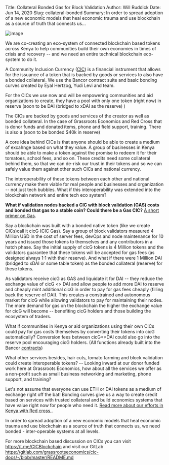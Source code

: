 Title: Collateral Bonded Gas for Block Validation
Author: Will Ruddick
Date: Jun 14, 2020
Slug: collateral-bonded
Summary: In order to spread adoption of a new economic models that heal
economic trauma and use blockchain as a source of truth that
connects us...

![image](images/blog/collateral-bonded1.webp)

We are co-creating an eco-system of connected blockchain based tokens
across Kenya to help communities build their own economies in times of
crisis and recovery -- and we need an entire technical blockchain
eco-system to do it.

A Community Inclusion Currency
([CIC](https://gitlab.com/grassrootseconomics/cic-docs/-/blob/master/README.md))
is a financial instrument that allows for the issuance of a token that
is backed by goods or services to also have a bonded collateral. We use
the Bancor contract suite and basic bonding curves created by Eyal
Hertzog, Yudi Levi and team.

For the CICs we use now and will be empowering communities and aid
organizations to create, they have a pool with only one token (right
now) in reserve (soon to be DAI (bridged to xDAI as the reserve) )

The CICs are backed by goods and services of the creator as well as
bonded collateral. In the case of Grassroots Economics and Red Cross
that is donor funds and donated items, phone and field support,
training. There is also a (soon to be bonded $40k in reserve)

A core idea behind CICs is that anyone should be able to create a medium
of excahnge based on what they value. A group of businesses in Kenya
should be able to make a token against the promise to redeem it for
their tomatoes, school fees, and so on. These credits need some
collateral behind them, so that we can de-risk our trust in their tokens
and so we can safely value them against other such CICs and national
currency.

The interoperability of these tokens between each other and national
currency make them viable for real people and businesses and
organization -- not just tech bubbles. What if this interoperability was
extended into the blockchain network and entire tech eco system?

**What if validation nodes backed a CIC with block validation (GAS)
costs and bonded that gas to a stable coin? Could there be a Gas CIC?**
[A short primer on
Gas](https://www.investopedia.com/terms/g/gas-ethereum.asp).

Say a blockchain was built with a bonded native token (like we create
CICs)call it cicG (CIC Gas). Say a group of block validators measured 4
Million USD in the cost of server fees, devOps and node maintenance for
10 years and issued those tokens to themselves and any contributors in a
hatch phase. Say the initial supply of cicG tokens is 4 Million tokens
and the validators guarantee that these tokens will be accepted for gas
fees (as designed always 1:1 with their reserve). And what if there were
1 Million DAI (bridged to xDAI or some table token) as the bonded
collateral (reserve) for these tokens.

As validators receive cicG as GAS and liquidate it for DAI -- they
reduce the exchange value of cicG <> DAI and allow people to add more
DAI to reserve and cheaply mint additional cicG in order to pay for gas
fees cheaply (filling back the reserve of DAI). This creates a
constrained and autonomous market for cicG while allowing validators to
pay for maintaining their nodes. The more demand for gas on the
blockchain the higher the exchange value for cicG will become --
benefiting cicG holders and those building the ecosystem of traders.

What if communities in Kenya or aid organizations using their own CICs
could pay for gas costs themselves by converting their tokens into cicG
automatically? Conversion fees between cicG<>DAI could also go into
the reserve pool encouraging cicG holders. (All functions already built
into the Bancor
[contracts](https://github.com/bancorprotocol/contracts))

What other services besides, hair cuts, tomato farming and block
validation could create interoperable tokens? -- Looking inward at our
donor funded work here at Grassroots Economics, how about all the
services we offer as a non-profit such as small business networking and
marketing, phone support, and training?

Let's not assume that everyone can use ETH or DAI tokens as a medium of
exchange right off the bat! Bonding curves give us a way to create
credit based on services with trusted collateral and build economics
systems that have value right now for people who need it. [Read more
about our efforts in Kenya with Red
cross.](https://www.cityam.com/empowering-communities-with-alternative-currencies-towards-a-post-covid-economy/).

In order to spread adoption of a new economic models that heal economic
trauma and use blockchain as a source of truth that connects us, we need
bonded - inter-operable systems at all levels.

For more blockchain based discussion on CICs you can visit
<https://t.me/CICBlockchain> and visit our GitLab
<https://gitlab.com/grassrootseconomics/cic-docs/-/blob/master/README.md>
